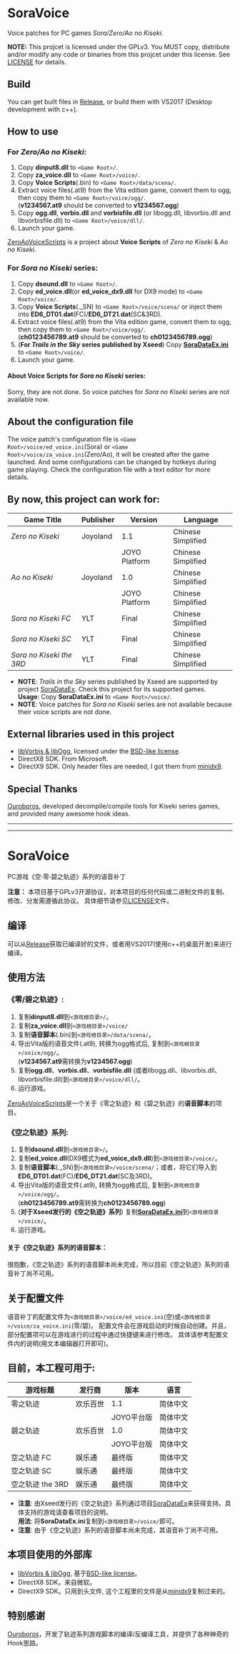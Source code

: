 SoraVoice
=========

Voice patches for PC games *Sora/Zero/Ao no Kiseki*.

**NOTE:** This projcet is licensed under the GPLv3. You MUST copy,
distribute and/or modify any code or binaries from this projcet under
this license. See
[LICENSE](https://github.com/ZhenjianYang/SoraVoice/blob/master/LICENSE)
for details.

## Build

You can get built files in [Release](https://github.com/ZhenjianYang/SoraVoice/releases),
or build them with VS2017 (Desktop development with c++).   

## How to use

### For ***Zero/Ao no Kiseki***:   
1. Copy **dinput8.dll** to `<Game Root>/`.   
2. Copy **za_voice.dll** to `<Game Root>/voice/`.   
3. Copy **Voice Scripts**(.bin) to `<Game Root>/data/scena/`.   
4. Extract voice files(.at9) from the Vita edition game, convert them to ogg, then copy them to `<Game Root>/voice/ogg/`.   
   (**v1234567.at9** should be converted to **v1234567.ogg**)   
5. Copy **ogg.dll**, **vorbis.dll** and **vorbisfile.dll** (or libogg.dll, libvorbis.dll and libvorbisfile.dll) to `<Game Root>/voice/dll/`.   
6. Launch your game.   

[ZeroAoVoiceScripts](https://github.com/ZhenjianYang/ZeroAoVoiceScripts) is a project about **Voice Scripts** of
*Zero no Kiseki* & *Ao no Kiseki*.

### For ***Sora no Kiseki*** series:   
1. Copy **dsound.dll** to `<Game Root>/`.   
2. Copy **ed_voice.dll**(or **ed_voice_dx9.dll** for DX9 mode) to `<Game Root>/voice/`.   
3. Copy **Voice Scripts**(._SN) to `<Game Root>/voice/scena/` or inject them into **ED6_DT01.dat**(FC)/**ED6_DT21.dat**(SC&3RD).   
4. Extract voice files(.at9) from the Vita edition game, convert them to ogg, then copy them to `<Game Root>/voice/ogg/`.   
   (**ch0123456789.at9** should be converted to **ch0123456789.ogg**)   
5. (**For *Trails in the Sky* series published by Xseed**) Copy [**SoraDataEx.ini**](https://github.com/ZhenjianYang/SoraDataEx/blob/master/SoraDataEx/SoraDataEx.ini) to `<Game Root>/voice/`.   
6. Launch your game.   

#### About Voice Scripts for *Sora no Kiseki* series:   
Sorry, they are not done. So voice patches for *Sora no Kiseki* series are not available now.

## About the configuration file   
The voice patch's configuration file is `<Game Root>/voice/ed_voice.ini`(Sora) or `<Game Root>/voice/za_voice.ini`(Zero/Ao),
it will be created after the game launched. And some configurations can be changed
by hotkeys during game playing. Check the configuration file with a text editor for
more details.

## By now, this project can work for:   
|Game Title                    |Publisher |Version       | Language 
|------------------------------|----------|--------------|-------------------
|*Zero no Kiseki*              |Joyoland  |1.1           |Chinese Simplified
|                              |          |JOYO Platform |Chinese Simplified
|*Ao no Kiseki*                |Joyoland  |1.0           |Chinese Simplified
|                              |          |JOYO Platform |Chinese Simplified
|*Sora no Kiseki FC*           |YLT       |Final         |Chinese Simplified
|*Sora no Kiseki SC*           |YLT       |Final         |Chinese Simplified
|*Sora no Kiseki the 3RD*      |YLT       |Final         |Chinese Simplified

- **NOTE**: *Trails in the Sky* series published by Xseed are supported by project
[SoraDataEx](https://github.com/ZhenjianYang/SoraDataEx). Check this project for its supported games.   
             **Usage**: Copy **SoraDataEx.ini** to `<Game Root>/voice/`.   
- **NOTE**: Voice patches for *Sora no Kiseki* series are not available because their voice scripts are not done.

## External libraries used in this project   
-   [libVorbis & libOgg](https://www.xiph.org/), licensed under the
    [BSD-like license](https://www.xiph.org/licenses/bsd/).   
-   DirectX8 SDK. From Microsoft.    
-   DirectX9 SDK. Only header files are needed, I got them from [minidx9](https://github.com/hrydgard/minidx9).

## Special Thanks   

[Ouroboros](https://github.com/Ouroboros), developed decompile/compile tools for Kiseki series games, and provided many awesome hook ideas. 

------------------------------------------------------------------------

------------------------------------------------------------------------

SoraVoice
=========

PC游戏《空·零·碧之轨迹》系列的语音补丁

**注意：** 本项目基于GPLv3开源协议，对本项目的任何代码或二进制文件的复制、修改、分发需遵循此协议。
具体细节请参见[LICENSE](https://github.com/ZhenjianYang/SoraVoice/blob/master/LICENSE)文件。

## 编译

可以从[Release](https://github.com/ZhenjianYang/SoraVoice/releases)获取已编译好的文件，或者用VS2017(使用c++的桌面开发)来进行编译。

## 使用方法

### 《零/碧之轨迹》:   
1. 复制**dinput8.dll**到`<游戏根目录>/`。   
2. 复制**za_voice.dll**到`<游戏根目录>/voice/`   
3. 复制**语音脚本**(.bin)到`<游戏根目录>/data/scena/`。   
4. 导出Vita版的语音文件(.at9), 转换为ogg格式后, 复制到`<游戏根目录>/voice/ogg/`。   
   (**v1234567.at9**需转换为**v1234567.ogg**)   
5. 复制**ogg.dll**、**vorbis.dll**、**vorbisfile.dll** (或者libogg.dll、libvorbis.dll、libvorbisfile.dll)到`<游戏根目录>/voice/dll/`。   
6. 运行游戏。   

[ZeroAoVoiceScripts](https://github.com/ZhenjianYang/ZeroAoVoiceScripts)是一个关于《零之轨迹》和《碧之轨迹》的**语音脚本**的项目。

### 《空之轨迹》系列:   
1. 复制**dsound.dll**到`<游戏根目录>/`。   
2. 复制**ed_voice.dll**(DX9模式为**ed_voice_dx9.dll**)到`<游戏根目录>/voice/`。   
3. 复制**语音脚本**(._SN)到`<游戏根目录>/voice/scena/`；或者，将它们导入到**ED6_DT01.dat**(FC)/**ED6_DT21.dat**(SC及3RD)。   
4. 导出Vita版的语音文件(.at9), 转换为ogg格式后, 复制到`<游戏根目录>/voice/ogg/`。   
   (**ch0123456789.at9**需转换为**ch0123456789.ogg**)   
5. (**对于Xseed发行的《空之轨迹》系列**) 复制[**SoraDataEx.ini**](https://github.com/ZhenjianYang/SoraDataEx/blob/master/SoraDataEx/SoraDataEx.ini)到`<游戏根目录>/voice/`。   
6. 运行游戏。     

#### 关于《空之轨迹》系列的语音脚本：   
很抱歉，《空之轨迹》系列的语音脚本尚未完成，所以目前《空之轨迹》系列的语音补丁尚不可用。

## 关于配置文件   
语音补丁的配置文件为`<游戏根目录>/voice/ed_voice.ini`(空)或`<游戏根目录>/voice/za_voice.ini`(零/碧)。
配置文件会在游戏启动的时候自动创建。并且，部分配置项可以在游戏进行的过程中通过快捷键来进行修改。
具体请参考配置文件内的说明(用文本编辑器打开即可)。

## 目前，本工程可用于:   
|游戏标题          |发行商    |版本       | 语言 
|------------------|----------|---------- |---------
|零之轨迹          |欢乐百世  |1.1        |简体中文
|                  |          |JOYO平台版 |简体中文
|碧之轨迹          |欢乐百世  |1.0        |简体中文
|                  |          |JOYO平台版 |简体中文
|空之轨迹 FC       |娱乐通    |最终版     |简体中文
|空之轨迹 SC       |娱乐通    |最终版     |简体中文
|空之轨迹 the 3RD  |娱乐通    |最终版     |简体中文

- **注意**: 由Xseed发行的《空之轨迹》系列通过项目[SoraDataEx](https://github.com/ZhenjianYang/SoraDataEx)来获得支持。具体支持的游戏请查看项目的说明。   
            **用法**: 将**SoraDataEx.ini**复制到`<游戏根目录>/voice/`即可。   
- **注意**: 由于《空之轨迹》系列的语音脚本尚未完成，其语音补丁尚不可用。

## 本项目使用的外部库   
-   [libVorbis & libOgg](https://www.xiph.org/), 基于[BSD-like license](https://www.xiph.org/licenses/bsd/)。   
-   DirectX8 SDK。来自微软。    
-   DirectX9 SDK。只用到头文件, 这个工程里的文件是从[minidx9](https://github.com/hrydgard/minidx9)复制过来的。

## 特别感谢   
[Ouroboros](https://github.com/Ouroboros)，开发了轨迹系列游戏脚本的编译/反编译工具，并提供了各种神奇的Hook思路。

